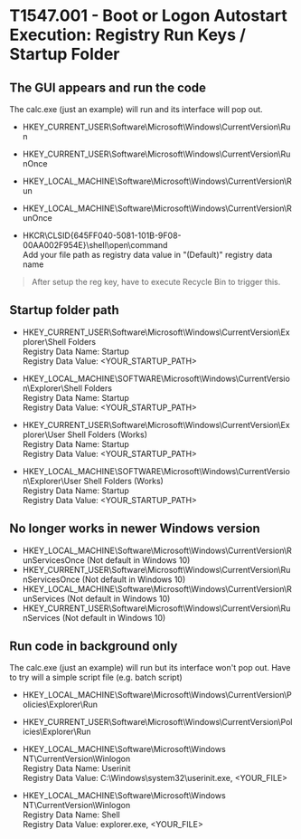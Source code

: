 # T1547.001 - Boot or Logon Autostart Execution: Registry Run Keys / Startup Folder

## The GUI appears and run the code

The calc.exe (just an example) will run and its interface will pop out.

- HKEY_CURRENT_USER\Software\Microsoft\Windows\CurrentVersion\Run
- HKEY_CURRENT_USER\Software\Microsoft\Windows\CurrentVersion\RunOnce
- HKEY_LOCAL_MACHINE\Software\Microsoft\Windows\CurrentVersion\Run
- HKEY_LOCAL_MACHINE\Software\Microsoft\Windows\CurrentVersion\RunOnce

- HKCR\CLSID\{645FF040-5081-101B-9F08-00AA002F954E}\shell\open\command  
Add your file path as registry data value in "(Default)" registry data name

> After setup the reg key, have to execute Recycle Bin to trigger this.

## Startup folder path

- HKEY_CURRENT_USER\Software\Microsoft\Windows\CurrentVersion\Explorer\Shell Folders  
Registry Data Name: Startup  
Registry Data Value: <YOUR_STARTUP_PATH>  

- HKEY_LOCAL_MACHINE\SOFTWARE\Microsoft\Windows\CurrentVersion\Explorer\Shell Folders  
Registry Data Name: Startup  
Registry Data Value: <YOUR_STARTUP_PATH>  

- HKEY_CURRENT_USER\Software\Microsoft\Windows\CurrentVersion\Explorer\User Shell Folders (Works)  
Registry Data Name: Startup  
Registry Data Value: <YOUR_STARTUP_PATH>  

- HKEY_LOCAL_MACHINE\SOFTWARE\Microsoft\Windows\CurrentVersion\Explorer\User Shell Folders (Works)  
Registry Data Name: Startup  
Registry Data Value: <YOUR_STARTUP_PATH>  

## No longer works in newer Windows version

- HKEY_LOCAL_MACHINE\Software\Microsoft\Windows\CurrentVersion\RunServicesOnce (Not default in Windows 10)
- HKEY_CURRENT_USER\Software\Microsoft\Windows\CurrentVersion\RunServicesOnce (Not default in Windows 10)
- HKEY_LOCAL_MACHINE\Software\Microsoft\Windows\CurrentVersion\RunServices (Not default in Windows 10)
- HKEY_CURRENT_USER\Software\Microsoft\Windows\CurrentVersion\RunServices (Not default in Windows 10)

## Run code in background only

The calc.exe (just an example) will run but its interface won't pop out.
Have to try will a simple script file (e.g. batch script)

- HKEY_LOCAL_MACHINE\Software\Microsoft\Windows\CurrentVersion\Policies\Explorer\Run
- HKEY_CURRENT_USER\Software\Microsoft\Windows\CurrentVersion\Policies\Explorer\Run

- HKEY_LOCAL_MACHINE\Software\Microsoft\Windows NT\CurrentVersion\Winlogon  
Registry Data Name: Userinit  
Registry Data Value: C:\Windows\system32\userinit.exe, <YOUR_FILE>  

- HKEY_LOCAL_MACHINE\Software\Microsoft\Windows NT\CurrentVersion\Winlogon  
Registry Data Name: Shell  
Registry Data Value: explorer.exe, <YOUR_FILE>  
